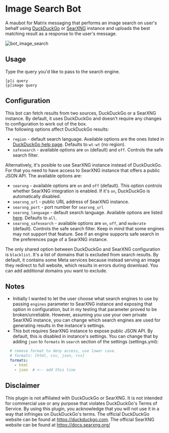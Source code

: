 # Image Search Bot

A maubot for Matrix messaging that performs an image search on user's behalf using [DuckDuckGo](https://duckduckgo.com/) or [SearXNG](https://docs.searxng.org/) instance and uploads the best matching result as a response to the user's message.

![bot_image_search](https://github.com/user-attachments/assets/928df90f-a354-4d98-97f9-7caf8e7aa3ca)


## Usage
Type the query you'd like to pass to the search engine.
```
[p]i query
[p]image query
```

## Configuration

This bot can fetch results from two sources, DuckDuckGo or a SearXNG instance. By default, it uses DuckDuckGo and doesn't require any changes to configuration to work out of the box.  
The following options affect DuckDuckGo results:  
* `region` - default search language. Available options are the ones listed in [DuckDuckGo help page](https://duckduckgo.com/duckduckgo-help-pages/settings/params). Defaults to `wt-wt` (no region).
* `safesearch` - available options are `on`  (default) and `off`. Controls the safe search filter.

Alternatively, it's posible to use SearXNG instance instead of DuckDuckGo. For that you need to have access to SearXNG instance that offers a public JSON API. The available options are:
* `searxng` - available options are `on` and `off` (default). This option controls whether SearXNG integration is enabled. If it's `on`, DuckDuckGo is automatically disabled.
* `searxng_url` - public URL address of SearXNG instance.
* `searxng_port` - port number for `searxng_url`
* `searxng_language` - default search language. Available options are listed [here](https://github.com/searxng/searxng/blob/master/searx/sxng_locales.py#L12). Defaults to `all`.
* `searxng_safesearch` - available options are `on`, `off`, and `moderate` (default). Controls the safe search filter. Keep in mind that some engines may not support that feature. See if an engine supports safe search in the preferences page of a SearXNG instance.

The only shared option between DuckDuckGo and SearXNG configuration is `blacklist`. It's a list of domains that is excluded from search results. By default, it contains some Meta services because instead serving an image they redirect to full website, which results in errors during download. You can add additional domains you want to exclude.

## Notes

- Initially I wanted to let the user choose what search engines to use by passing `engines` parameter to SearXNG instance and exposing that option in configuration, but in my testing that parameter proved to be broken/unreliable. However, assuming you use your own private SearXNG instance, you can change which search engines are used for generating results in the instance's settings.
- This bot requires SearXNG instance to expose public JSON API. By default, this is disabled in instance's settings. You can change that by adding `json` to `formats` in `search` section of the settings (settings.yml):
```yaml
  # remove format to deny access, use lower case.
  # formats: [html, csv, json, rss]
  formats:
    - html
    - json  # <-- add this line
```


## Disclaimer

This plugin is not affiliated with DuckDuckGo or SearXNG. It is not intended for commercial use or any purpose that violates DuckDuckGo's Terms of Service. By using this plugin, you acknowledge that you will not use it in a way that infringes on DuckDuckGo's terms. The official DuckDuckGo website can be found at https://duckduckgo.com. The official SearXNG website can be found at https://docs.searxng.org/
